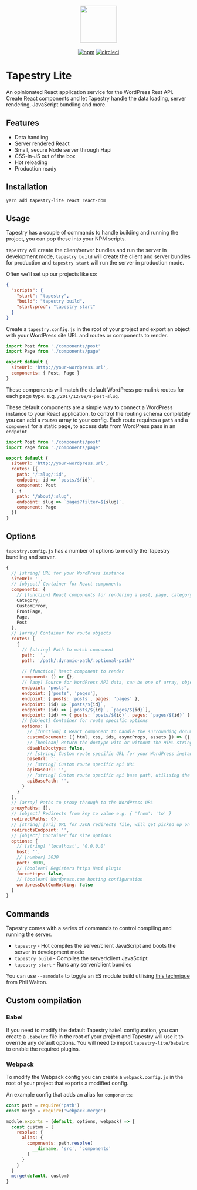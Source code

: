 <p align="center">
  <img src="https://cdn.rawgit.com/shortlist-digital/tapestry-wp/master/logo/tapestry-logo-glyph.svg" height="100" >
  <br>
  <br>
  <a href="https://www.npmjs.org/package/tapestry-lite"><img src="https://img.shields.io/npm/v/tapestry-lite.svg?style=flat" alt="npm"></a> <a href="https://circleci.com/gh/shortlist-digital/tapestry-lite/tree/master"><img src="https://circleci.com/gh/shortlist-digital/tapestry-lite/tree/master.svg?style=shield" alt="circleci"></a>
</p>

# Tapestry Lite

An opinionated React application service for the WordPress Rest API. Create React components and let Tapestry handle the data loading, server rendering, JavaScript bundling and more.

## Features

- Data handling
- Server rendered React
- Small, secure Node server through Hapi
- CSS-in-JS out of the box
- Hot reloading
- Production ready

## Installation

`yarn add tapestry-lite react react-dom`

## Usage

Tapestry has a couple of commands to handle building and running the project, you can pop these into your NPM scripts.

`tapestry` will create the client/server bundles and run the server in development mode, `tapestry build` will create the client and server bundles for production and `tapestry start` will run the server in production mode.

Often we'll set up our projects like so:

```json
{
  "scripts": {
    "start": "tapestry",
    "build": "tapestry build",
    "start:prod": "tapestry start"
  }
}
```

Create a `tapestry.config.js` in the root of your project and export an object with your WordPress site URL and routes or components to render.

```js
import Post from './components/post'
import Page from './components/page'

export default {
  siteUrl: 'http://your-wordpress.url',
  components: { Post, Page }
}
```

These components will match the default WordPress permalink routes for each page type. e.g. `/2017/12/08/a-post-slug`.

These default components are a simple way to connect a WordPress instance to your React application, to control the routing schema completely you can add a `routes` array to your config. Each route requires a `path` and a `component` for a static page, to access data from WordPress pass in an `endpoint`

```js
import Post from './components/post'
import Page from './components/page'

export default {
  siteUrl: 'http://your-wordpress.url',
  routes: [{
    path: '/:slug/:id',
    endpoint: id => `posts/${id}`,
    component: Post
  }, {
    path: '/about/:slug',
    endpoint: slug => `pages?filter=${slug}`,
    component: Page
  }]
}
```

## Options

`tapestry.config.js` has a number of options to modify the Tapestry bundling and server.

```js
{
  // [string] URL for your WordPress instance
  siteUrl: '',
  // [object] Container for React components
  components: {
    // [function] React components for rendering a post, page, category
    Category,
    CustomError,
    FrontPage,
    Page,
    Post
  },
  // [array] Container for route objects
  routes: [
    {
      // [string] Path to match component
      path: '',
      path: '/path/:dynamic-path/:optional-path?'
      
      // [function] React component to render
      component: () => {},
      // [any] Source for WordPress API data, can be one of array, object or string, can also be a function that returns any of those data-types. When used as a function it has access to the dynamic parameters from the path
      endpoint: 'posts',
      endpoint: ['posts', 'pages'],
      endpoint: { posts: 'posts', pages: 'pages' },
      endpoint: (id) => `posts/${id}`,
      endpoint: (id) => [`posts/${id}`, `pages/${id}`],
      endpoint: (id) => { posts: `posts/${id}`, pages: `pages/${id}` }
      // [object] Container for route specific options
      options: {
        // [function] A React component to handle the surrounding document
        customDocument: ({ html, css, ids, asyncProps, assets }) => {},
        // [boolean] Return the doctype with or without the HTML string
        disableDoctype: false,
        // [string] Custom route specific URL for your WordPress instance
        baseUrl: '',
        // [string] Custom route specific api URL
        apiBaseUrl: '',
        // [string] Custom route specific api base path, utilising the siteUrl as the base
        apiBasePath: '',
      }
    }
  ],
  // [array] Paths to proxy through to the WordPress URL
  proxyPaths: [],
  // [object] Redirects from key to value e.g. { 'from': 'to' }
  redirectPaths: {},
  // [string] [uri] URL for JSON redirects file, will get picked up on server boot
  redirectsEndpoint: '',
  // [object] Container for site options
  options: {
    // [string] 'localhost', '0.0.0.0'
    host: '',
    // [number] 3030
    port: 3030,
    // [boolean] Registers https Hapi plugin
    forceHttps: false,
    // [boolean] Wordpress.com hosting configuration
    wordpressDotComHosting: false
  }
}
```

## Commands

Tapestry comes with a series of commands to control compiling and running the server.

- `tapestry` - Hot compiles the server/client JavaScript and boots the server in development mode
- `tapestry build` - Compiles the server/client JavaScript
- `tapestry start` - Runs any server/client bundles

You can use `--esmodule` to toggle an ES module build utilising [this technique](https://philipwalton.com/articles/deploying-es2015-code-in-production-today/) from Phil Walton.

## Custom compilation

### Babel
If you need to modify the default Tapestry `babel` configuration, you can create a `.babelrc` file in the root of your project and Tapestry will use it to override any default options. You will need to import `tapestry-lite/babelrc` to enable the required plugins.

### Webpack
To modify the Webpack config you can create a `webpack.config.js` in the root of your project that exports a modified config.

An example config that adds an alias for `components`:

```js
const path = require('path')
const merge = require('webpack-merge')

module.exports = (default, options, webpack) => {
  const custom = {
    resolve: {
      alias: {
        components: path.resolve(
          __dirname, 'src', 'components'
        )
      }
    }
  }
  merge(default, custom)
}
```
